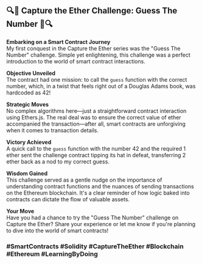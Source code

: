 ## 🔍🎲 **Capture the Ether Challenge: Guess The Number** 🎲🔍

**Embarking on a Smart Contract Journey**  
My first conquest in the Capture the Ether series was the "Guess The Number" challenge. Simple yet enlightening, this challenge was a perfect introduction to the world of smart contract interactions.

**Objective Unveiled**  
The contract had one mission: to call the `guess` function with the correct number, which, in a twist that feels right out of a Douglas Adams book, was hardcoded as 42!

**Strategic Moves**  
No complex algorithms here—just a straightforward contract interaction using Ethers.js. The real deal was to ensure the correct value of ether accompanied the transaction—after all, smart contracts are unforgiving when it comes to transaction details.

**Victory Achieved**  
A quick call to the `guess` function with the number 42 and the required 1 ether sent the challenge contract tipping its hat in defeat, transferring 2 ether back as a nod to my correct guess.

**Wisdom Gained**  
This challenge served as a gentle nudge on the importance of understanding contract functions and the nuances of sending transactions on the Ethereum blockchain. It's a clear reminder of how logic baked into contracts can dictate the flow of valuable assets.

**Your Move**  
Have you had a chance to try the "Guess The Number" challenge on Capture the Ether? Share your experience or let me know if you're planning to dive into the world of smart contracts!

### #SmartContracts #Solidity #CaptureTheEther #Blockchain #Ethereum #LearningByDoing
